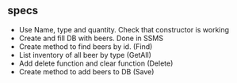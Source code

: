 
## specs
* Use Name, type and quantity. Check that constructor is working
* Create and fill DB with beers. Done in SSMS
* Create method to find beers by id. (Find)
* List inventory of all beer by type (GetAll)
* Add delete function and clear function (Delete)
* Create method to add beers to DB (Save)
